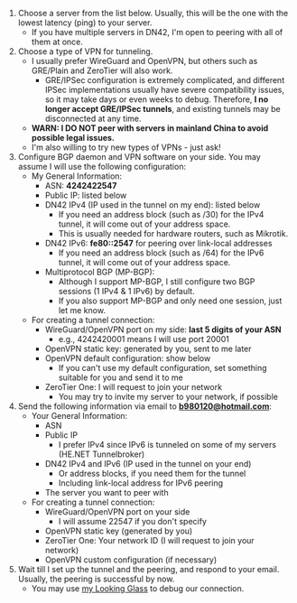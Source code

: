 1. Choose a server from the list below. Usually, this will be the one with the lowest latency (ping) to your server.
   - If you have multiple servers in DN42, I'm open to peering with all of them at once.
2. Choose a type of VPN for tunneling.
   - I usually prefer WireGuard and OpenVPN, but others such as GRE/Plain and ZeroTier will also work.
     - GRE/IPSec configuration is extremely complicated, and different IPSec implementations usually have severe compatibility issues, so it may take days or even weeks to debug. Therefore, **I no longer accept GRE/IPSec tunnels**, and existing tunnels may be disconnected at any time.
   - **WARN: I DO NOT peer with servers in mainland China to avoid possible legal issues.**
   - I'm also willing to try new types of VPNs - just ask!
3. Configure BGP daemon and VPN software on your side. You may assume I will use the following configuration:
   - My General Information:
     - ASN: **4242422547**
     - Public IP: listed below
     - DN42 IPv4 (IP used in the tunnel on my end): listed below
       - If you need an address block (such as /30) for the IPv4 tunnel, it will come out of your address space.
       - This is usually needed for hardware routers, such as Mikrotik.
     - DN42 IPv6: **fe80::2547** for peering over link-local addresses
       - If you need an address block (such as /64) for the IPv6 tunnel, it will come out of your address space.
     - Multiprotocol BGP (MP-BGP):
       - Although I support MP-BGP, I still configure two BGP sessions (1 IPv4 & 1 IPv6) by default.
       - If you also support MP-BGP and only need one session, just let me know.
   - For creating a tunnel connection:
     - WireGuard/OpenVPN port on my side: **last 5 digits of your ASN**
       - e.g., 4242420001 means I will use port 20001
     - OpenVPN static key: generated by you, sent to me later
     - OpenVPN default configuration: show below
       - If you can't use my default configuration, set something suitable for you and send it to me
     - ZeroTier One: I will request to join your network
       - You may try to invite my server to your network, if possible
4. Send the following information via email to **b980120@hotmail.com**:
   - Your General Information:
     - ASN
     - Public IP
       - I prefer IPv4 since IPv6 is tunneled on some of my servers (HE.NET Tunnelbroker)
     - DN42 IPv4 and IPv6 (IP used in the tunnel on your end)
       - Or address blocks, if you need them for the tunnel
       - Including link-local address for IPv6 peering
     - The server you want to peer with
   - For creating a tunnel connection:
     - WireGuard/OpenVPN port on your side
       - I will assume 22547 if you don't specify
     - OpenVPN static key (generated by you)
     - ZeroTier One: Your network ID (I will request to join your network)
     - OpenVPN custom configuration (if necessary)
5. Wait till I set up the tunnel and the peering, and respond to your email. Usually, the peering is successful by now.
   - You may use [my Looking Glass](https://lg.lantian.pub/) to debug our connection.
